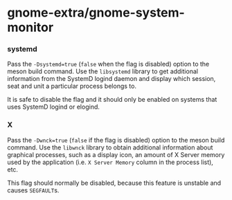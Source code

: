 # gnome-extra/gnome-system-monitor

### systemd
Pass the `-Dsystemd=true` (`false` when the flag is disabled) option to the meson build command. Use the `libsystemd` library to get additional information from the SystemD logind daemon and display which session, seat and unit a particular process belongs to.

It is safe to disable the flag and it should only be enabled on systems that uses SystemD logind or elogind.

### X
Pass the `-Dwnck=true` (`false` if the flag is disabled) option to the meson build command. Use the `libwnck` library to obtain additional information about graphical processes, such as a display icon, an amount of X Server memory used by the application (i.e. `X Server Memory` column in the process list), etc.

This flag should normally be disabled, because this feature is unstable and causes `SEGFAULT`s.

